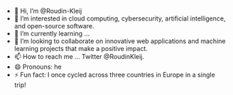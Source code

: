 - 👋 Hi, I’m @Roudin-Kleij
- 👀 I’m interested in cloud computing, cybersecurity, artificial intelligence, and open-source software.
- 🌱 I’m currently learning ...
- 💞️ I’m looking to collaborate on innovative web applications and machine learning projects that make a positive impact.
- 📫 How to reach me ... Twitter @RoudinKleij.
- 😄 Pronouns: he
- ⚡ Fun fact: I once cycled across three countries in Europe in a single trip!

<!---
Roudin-Kleij/Roudin-Kleij is a ✨ special ✨ repository because its `README.md` (this file) appears on your GitHub profile.
You can click the Preview link to take a look at your changes.
--->
